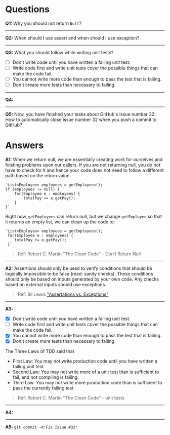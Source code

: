 # Questions

**Q1:** Why you should not return `Null`?

---
**Q2:** When should I use assert and when should I use exception?

---
**Q3:** What you should follow while writing unit tests?

- [ ] Don't write code until you have written a failing unit test.
- [ ] Write code first and write unit tests cover the possible things that can make the code fail. 
- [ ] You cannot write more code than enough to pass the test that is failing.
- [ ] Don't create more tests than necessary to failing.

---
**Q4:**

---
**Q5:** Now, you have finished your tasks about GitHub's issue number 32. 
How to automatically close issue number 32 when you push a commit to GitHub?


# Answers
**A1:** When we return null, we are essentially creating work for ourselves and 
foisting problems upon our callers. If you are not returning null, you do not 
have to check for it and hence your code does not need to follow a different path 
based on the return value. 

    `List<Employee> employees = getEmployees(); 
    if (employees != null) {  
        for(Employee e : employees) {    
            totalPay += e.getPay(); 
        } 
    }`
    
Right now, `getEmployees` can return null, but we change `getEmployee` 
so that it returns an empty list, we can clean up the code to:

    `List<Employee> employees = getEmployees(); 
     for(Employee e : employees) {    
        totalPay += e.getPay(); 
     }`
     
> Ref: Robert C. Martin "The Clean Code" - Don’t Return Null

---
**A2:** Assertions should only be used to verify conditions that should be logically 
impossible to be false (read: sanity checks). These conditions should only be based 
on inputs generated by your own code. Any checks based on external inputs should use exceptions.
        
> Ref: Bil Lewis ["Assertations vs. Exceptions"](http://www.drdobbs.com/jvm/assertations-vs-exceptions/228701655)
---
**A3:**
- [x] Don't write code until you have written a failing unit test.
- [ ] Write code first and write unit tests cover the possible things that can make the code fail. 
- [x] You cannot write more code than enough to pass the test that is failing.
- [x] Don't create more tests than necessary to failing.

The Three Laws of TDD said that

* First Law: You may not write production code until you have written a failing unit test.
* Second Law: You may not write more of a unit test than is sufficient to fail, and not compiling is failing.
* Third Law: You may not write more production code than is sufficient to pass the currently failing test

> Ref: Robert C. Martin "The Clean Code" - unit tests
---
**A4:**

---
**A5:** `git commit -m"Fix Issue #32"`
    
    

